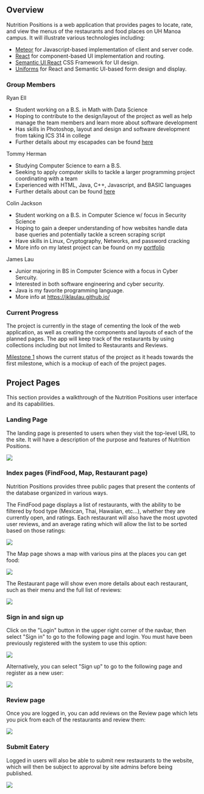 ## Overview 

Nutrition Positions is a web application that provides pages to locate, rate, and view the menus of the restaurants and food places on UH Manoa campus. It will illustrate various technologies including:

* [Meteor](https://www.meteor.com/) for Javascript-based implementation of client and server code. 
* [React](https://reactjs.org/) for component-based UI implementation and routing.
* [Semantic UI React](https://react.semantic-ui.com/) CSS Framework for UI design.
* [Uniforms](https://uniforms.tools/) for React and Semantic UI-based form design and display.

### Group Members

Ryan Ell
- Student working on a B.S. in Math with Data Science 
- Hoping to contribute to the design/layout of the project as well as help manage the team members and learn more about software development
- Has skills in Photoshop, layout and design and software development from taking ICS 314 in college
- Further details about my escapades can be found [here](https://ryanell.github.io)

Tommy Herman
- Studying Computer Science to earn a B.S.  
- Seeking to apply computer skills to tackle a larger programming project coordinating with a team
- Experienced with HTML, Java, C++, Javascript, and BASIC languages
- Further details about  can be found [here](https://hermantw.github.io)

Colin Jackson
- Student working on a B.S. in Computer Science w/ focus in Security Science
- Hoping to gain a deeper understanding of how websites handle data base queries and potentially tackle a screen scraping script
- Have skills in Linux, Cryptography, Networks, and password cracking
- More info on my latest project can be found on my [portfolio](https://colinj23.github.io)


James Lau
- Junior majoring in BS in Computer Science with a focus in Cyber Sercuity.
- Interested in both software engineering and cyber security.
- Java is my favorite programming language.
- More info at https://jklaulau.github.io/


### Current Progress

The project is currently in the stage of cementing the look of the web application, as well as creating the components and layouts of each of the planned pages. The app will keep track of the restaurants by using collections including but not limited to Restaurants and Reviews.

[Milestone 1](https://github.com/nutrition-positions/eatereez/projects/1) shows the current status of the project as it heads towards the first milestone, which is a mockup of each of the project pages.

## Project Pages

This section provides a walkthrough of the Nutrition Positions user interface and its capabilities. 

### Landing Page

The landing page is presented to users when they visit the top-level URL to the site. It will have a description of the purpose and features of Nutrition Positions.

![](images/landing-page.png)

### Index pages (FindFood, Map, Restaurant page)

Nutrition Positions provides three public pages that present the contents of the database organized in various ways. 

The FindFood page displays a list of restaurants, with the ability to be filtered by food type (Mexican, Thai, Hawaiian, etc...), whether they are currently open, and ratings. Each restaurant will also have the most upvoted user reviews, and an average rating which will allow the list to be sorted based on those ratings:

![](images/list-restaurants.png)

The Map page shows a map with various pins at the places you can get food:

![](images/Map-page.jpg)

The Restaurant page will show even more details about each restaurant, such as their menu and the full list of reviews:

![](images/restaurant-page.png)

### Sign in and sign up

Click on the "Login" button in the upper right corner of the navbar, then select "Sign in" to go to the following page and login. You must have been previously registered with the system to use this option:
 
![](images/signin-page.png)
  
Alternatively, you can select "Sign up" to go to the following page and register as a new user:

![](images/signup-page.png)

### Review page

Once you are logged in, you can add reviews on the Review page which lets you pick from each of the restaurants and review them:

![](images/review-page.png)

### Submit Eatery

Logged in users will also be able to submit new restaurants to the website, which will then be subject to approval by site admins before being published.

![](images/submit-eatery-page.png)

